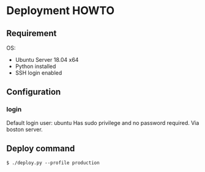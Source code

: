 # Deployment HOWTO

## Requirement

OS:

- Ubuntu Server 18.04 x64
- Python installed
- SSH login enabled

## Configuration

### login

Default login user: ubuntu
Has sudo privilege and no password required.
Via boston server.

## Deploy command

```
$ ./deploy.py --profile production
```
